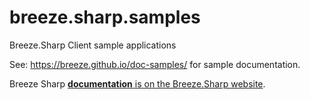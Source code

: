 breeze.sharp.samples
====================

Breeze.Sharp Client sample applications

See: https://breeze.github.io/doc-samples/ for sample documentation.


Breeze Sharp [**documentation** is on the Breeze.Sharp website](http://breeze.github.io/doc-cs/ "Breeze.Sharp documentation"). 

